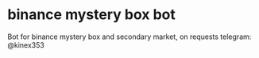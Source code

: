 # binance mystery box bot
Bot for binance mystery box and secondary market, on requests
telegram: @kinex353

